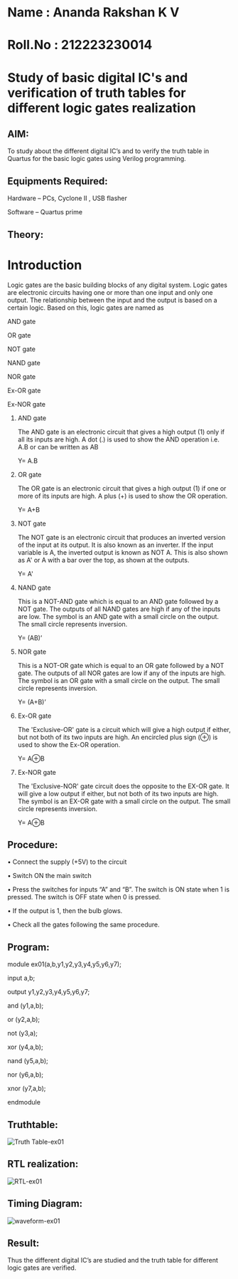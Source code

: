 # Name : Ananda Rakshan K V

# Roll.No : 212223230014

# Study of basic digital IC's and verification of truth tables for different logic gates realization 
## AIM:

To study about the different digital IC’s and to verify the truth table in Quartus for the basic logic gates using Verilog programming.

## Equipments Required:

Hardware – PCs, Cyclone II , USB flasher

Software – Quartus prime

## Theory:

# Introduction

Logic gates are the basic building blocks of any digital system. Logic gates are electronic circuits having one or more than one input and only one output. The relationship between the input and the output is based on a certain logic. Based on this, logic gates are named as

AND gate

OR gate

NOT gate

NAND gate

NOR gate

Ex-OR gate

Ex-NOR gate

1) AND gate
   
   The AND gate is an electronic circuit that gives a high output (1) only if all its inputs are high. A dot (.) is used to show the AND operation i.e. A.B or can be written as AB

   Y= A.B

2) OR gate
 
   The OR gate is an electronic circuit that gives a high output (1) if one or more of its inputs are high. A plus (+) is used to show the OR operation.

   Y= A+B

3) NOT gate
   
   The NOT gate is an electronic circuit that produces an inverted version of the input at its output. It is also known as an inverter. If the input variable is A, the inverted output is known as NOT A. 
 This is also shown as A' or A with a bar over the top, as shown at the outputs.

   Y= A'

4) NAND gate
   
   This is a NOT-AND gate which is equal to an AND gate followed by a NOT gate. The outputs of all NAND gates are high if any of the inputs are low. The symbol is an AND gate with a small circle on the 
 output. The small circle represents inversion.

   Y= (AB)’

5) NOR gate
   
   This is a NOT-OR gate which is equal to an OR gate followed by a NOT gate. The outputs of all NOR gates are low if any of the inputs are high. The symbol is an OR gate with a small circle on the 
 output. The small circle represents inversion.

   Y= (A+B)’

6) Ex-OR gate
   
   The 'Exclusive-OR' gate is a circuit which will give a high output if either, but not both of its two inputs are high. An encircled plus sign (⊕) is used to show the Ex-OR operation.

   Y= A⊕B

7) Ex-NOR gate
   
   The 'Exclusive-NOR' gate circuit does the opposite to the EX-OR gate. It will give a low output if either, but not both of its two inputs are high. The symbol is an EX-OR gate with a small circle on 
 the output. The small circle represents inversion.

   Y= A⊕B

## Procedure:

• Connect the supply (+5V) to the circuit

• Switch ON the main switch

• Press the switches for inputs “A” and “B”. The switch is ON state when 1 is pressed. The switch is OFF state when 0 is pressed.

• If the output is 1, then the bulb glows.

• Check all the gates following the same procedure.

## Program:

module ex01(a,b,y1,y2,y3,y4,y5,y6,y7);

input a,b;

output y1,y2,y3,y4,y5,y6,y7;

and (y1,a,b);

or (y2,a,b);

not (y3,a);

xor (y4,a,b);

nand (y5,a,b);

nor (y6,a,b);

xnor (y7,a,b);

endmodule

## Truthtable:

![Truth Table-ex01](https://github.com/anandarakshan/Study-of-basic-digital-IC-s-and-verification-of-truth-tables-for-different-logic-gates-realization-/assets/139217934/3b85bc46-2a4f-4be7-9b8c-8752c92ccdc3)

## RTL realization:

![RTL-ex01](https://github.com/anandarakshan/Study-of-basic-digital-IC-s-and-verification-of-truth-tables-for-different-logic-gates-realization-/assets/139217934/e7a44ab7-0df0-400c-9c4b-bd21b09f7955)

## Timing Diagram:

![waveform-ex01](https://github.com/anandarakshan/Study-of-basic-digital-IC-s-and-verification-of-truth-tables-for-different-logic-gates-realization-/assets/139217934/1e7f6e3b-fd49-4508-a06a-32fbf6c42871)

## Result:
Thus the different digital IC’s are studied and the truth table for different logic gates are verified.
